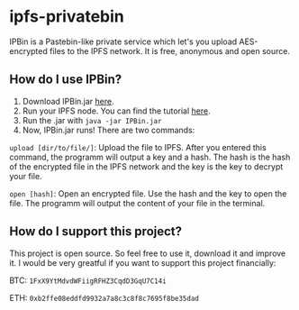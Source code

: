 # ipfs-privatebin
IPBin is a Pastebin-like private service which let's you upload AES-encrypted files to the IPFS network. It is free, anonymous and open source.
## How do I use IPBin?
1. Download IPBin.jar [here](https://github.com/BowStar/ipfs-privatebin/blob/master/jars/IPBin.jar?raw=true).
2. Run your IPFS node. You can find the tutorial [here](https://ipfs.io/docs/install/).
3. Run the .jar with `java -jar IPBin.jar`
4. Now, IPBin.jar runs! There are two commands:

`upload [dir/to/file/]`: Upload the file to IPFS. After you entered this command, the programm will output a key and a hash. The hash is the hash of the encrypted file in the IPFS network and the key is the key to decrypt your file.

`open [hash]`: Open an encrypted file. Use the hash and the key to open the file. The programm will output the content of your file in the terminal.
## How do I support this project?
This project is open source. So feel free to use it, download it and improve it. I would be very greatful if you want to support this project financially:

BTC: `1FxX9YtMdvdWFiigRFHZ3CqdD3GqU7C14i`

ETH: `0xb2ffe08eddfd9932a7a8c3c8f8c7695f8be35dad`
